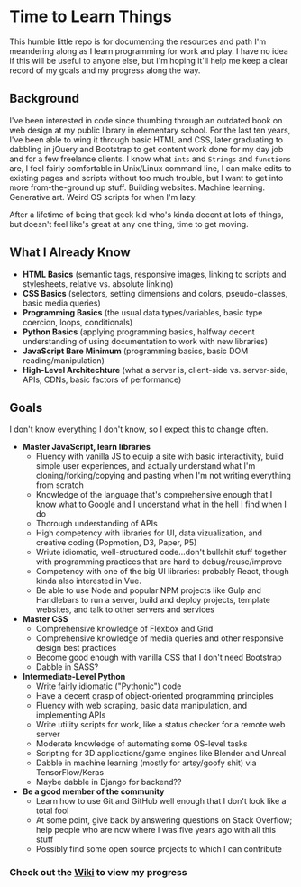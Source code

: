 # Time to Learn Things
This humble little repo is for documenting the resources and path I'm meandering along as I learn programming for work and play. I have no idea if this will be useful to anyone else, but I'm hoping it'll help me keep a clear record of my goals and my progress along the way.

## Background
I've been interested in code since thumbing through an outdated book on web design at my public library in elementary school. For the last ten years, I've been able to wing it through basic HTML and CSS, later graduating to dabbling in jQuery and Bootstrap to get content work done for my day job and for a few freelance clients. I know what `ints` and `Strings` and `functions` are, I feel fairly comfortable in Unix/Linux command line, I can make edits to existing pages and scripts without too much trouble, but I want to get into more from-the-ground up stuff. Building websites. Machine learning. Generative art. Weird OS scripts for when I'm lazy.

After a lifetime of being that geek kid who's kinda decent at lots of things, but doesn't feel like's great at any one thing, time to get moving.

## What I Already Know
* **HTML Basics** (semantic tags, responsive images, linking to scripts and stylesheets, relative vs. absolute linking)
* **CSS Basics** (selectors, setting dimensions and colors, pseudo-classes, basic media queries)
* **Programming Basics** (the usual data types/variables, basic type coercion, loops, conditionals)
* **Python Basics** (applying programming basics, halfway decent understanding of using documentation to work with new libraries)
* **JavaScript Bare Minimum** (programming basics, basic DOM reading/manipulation)
* **High-Level Architechture** (what a server is, client-side vs. server-side, APIs, CDNs, basic factors of performance)

## Goals
I don't know everything I don't know, so I expect this to change often.
* **Master JavaScript, learn libraries**
  * Fluency with vanilla JS to equip a site with basic interactivity, build simple user experiences, and actually understand what I'm cloning/forking/copying and pasting when I'm not writing everything from scratch
  * Knowledge of the language that's comprehensive enough that I know what to Google and I understand what in the hell I find when I do
  * Thorough understanding of APIs
  * High competency with libraries for UI, data vizualization, and creative coding (Popmotion, D3, Paper, P5)
  * Wriute idiomatic, well-structured code...don't bullshit stuff together with programming practices that are hard to debug/reuse/improve
  * Competency with one of the big UI libraries: probably React, though kinda also interested in Vue.
  * Be able to use Node and popular NPM projects like Gulp and Handlebars to run a server, build and deploy projects, template websites, and talk to other servers and services
* **Master CSS**
  * Comprehensive knowledge of Flexbox and Grid
  * Comprehensive knowledge of media queries and other responsive design best practices
  * Become good enough with vanilla CSS that I don't need Bootstrap
  * Dabble in SASS?
* **Intermediate-Level Python**
  * Write fairly idiomatic ("Pythonic") code
  * Have a decent grasp of object-oriented programming principles
  * Fluency with web scraping, basic data manipulation, and implementing APIs
  * Write utility scripts for work, like a status checker for a remote web server
  * Moderate knowledge of automating some OS-level tasks
  * Scripting for 3D applications/game engines like Blender and Unreal
  * Dabble in machine learning (mostly for artsy/goofy shit) via TensorFlow/Keras
  * Maybe dabble in Django for backend??
* **Be a good member of the community**
  * Learn how to use Git and GitHub well enough that I don't look like a total fool
  * At some point, give back by answering questions on Stack Overflow; help people who are now where I was five years ago with all this stuff
  * Possibly find some open source projects to which I can contribute
  
 ### Check out the [Wiki](https://github.com/zachlyons/learning-things/wiki) to view my progress
